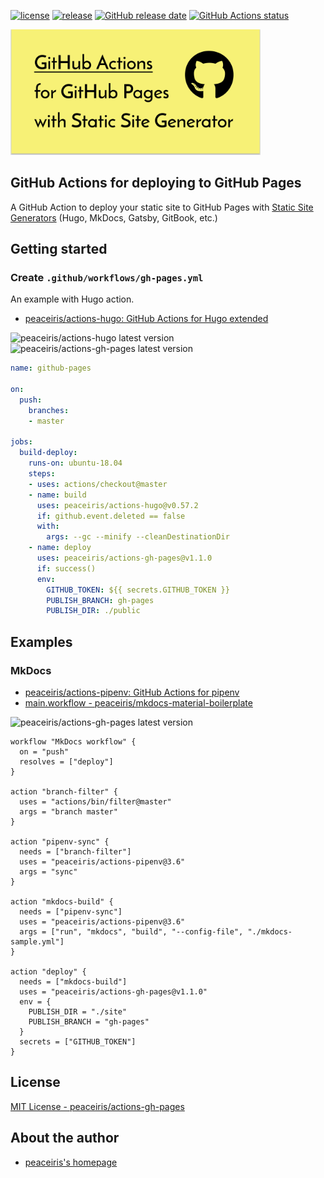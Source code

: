 [![license](https://img.shields.io/github/license/peaceiris/actions-gh-pages.svg)](https://github.com/peaceiris/actions-gh-pages/blob/master/LICENSE)
[![release](https://img.shields.io/github/release/peaceiris/actions-gh-pages.svg)](https://github.com/peaceiris/actions-gh-pages/releases/latest)
[![GitHub release date](https://img.shields.io/github/release-date/peaceiris/actions-gh-pages.svg)](https://github.com/peaceiris/actions-gh-pages/releases)
[![GitHub Actions status](https://github.com/peaceiris/actions-gh-pages/workflows/docker-image-ci/badge.svg)](https://github.com/peaceiris/actions-gh-pages/actions)

<img width="400" alt="GitHub Actions for deploying to GitHub Pages with Static Site Generators" src="./images/ogp.svg">



## GitHub Actions for deploying to GitHub Pages

A GitHub Action to deploy your static site to GitHub Pages with [Static Site Generators] (Hugo, MkDocs, Gatsby, GitBook, etc.)

[Static Site Generators]: https://www.staticgen.com/



## Getting started

### Create `.github/workflows/gh-pages.yml`

An example with Hugo action.

- [peaceiris/actions-hugo: GitHub Actions for Hugo extended](https://github.com/peaceiris/actions-hugo)

![peaceiris/actions-hugo latest version](https://img.shields.io/github/release/peaceiris/actions-hugo.svg?label=peaceiris%2Factions-hugo)
![peaceiris/actions-gh-pages latest version](https://img.shields.io/github/release/peaceiris/actions-gh-pages.svg?label=peaceiris%2Factions-gh-pages)

```yaml
name: github-pages

on:
  push:
    branches:
    - master

jobs:
  build-deploy:
    runs-on: ubuntu-18.04
    steps:
    - uses: actions/checkout@master
    - name: build
      uses: peaceiris/actions-hugo@v0.57.2
      if: github.event.deleted == false
      with:
        args: --gc --minify --cleanDestinationDir
    - name: deploy
      uses: peaceiris/actions-gh-pages@v1.1.0
      if: success()
      env:
        GITHUB_TOKEN: ${{ secrets.GITHUB_TOKEN }}
        PUBLISH_BRANCH: gh-pages
        PUBLISH_DIR: ./public
```



## Examples

### MkDocs

- [peaceiris/actions-pipenv: GitHub Actions for pipenv](https://github.com/peaceiris/actions-pipenv)
- [main.workflow - peaceiris/mkdocs-material-boilerplate](https://github.com/peaceiris/mkdocs-material-boilerplate/blob/master/.github/main.workflow)

![peaceiris/actions-gh-pages latest version](https://img.shields.io/github/release/peaceiris/actions-gh-pages.svg?label=peaceiris%2Factions-gh-pages)

```hcl
workflow "MkDocs workflow" {
  on = "push"
  resolves = ["deploy"]
}

action "branch-filter" {
  uses = "actions/bin/filter@master"
  args = "branch master"
}

action "pipenv-sync" {
  needs = ["branch-filter"]
  uses = "peaceiris/actions-pipenv@3.6"
  args = "sync"
}

action "mkdocs-build" {
  needs = ["pipenv-sync"]
  uses = "peaceiris/actions-pipenv@3.6"
  args = ["run", "mkdocs", "build", "--config-file", "./mkdocs-sample.yml"]
}

action "deploy" {
  needs = ["mkdocs-build"]
  uses = "peaceiris/actions-gh-pages@v1.1.0"
  env = {
    PUBLISH_DIR = "./site"
    PUBLISH_BRANCH = "gh-pages"
  }
  secrets = ["GITHUB_TOKEN"]
}
```



## License

[MIT License - peaceiris/actions-gh-pages]

[MIT License - peaceiris/actions-gh-pages]: https://github.com/peaceiris/actions-gh-pages/blob/master/LICENSE



## About the author

- [peaceiris's homepage](https://peaceiris.com/)
